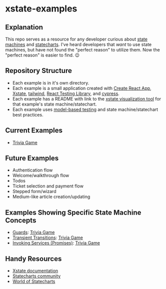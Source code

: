 # xstate-examples

## Explanation
This repo serves as a resource for any developer curious about [state machines](https://statecharts.github.io/what-is-a-state-machine.html) and [statecharts](https://statecharts.github.io). I've heard developers that _want_ to use state machines, but have not found the "perfect reason" to utilize them. Now the "perfect reason" is easier to find. 😉

## Repository Structure
- Each example is in it's own directory.
- Each example is a small application created with [Create React App](https://create-react-app.dev), [Xstate](https://xstate.js.org), [tailwind](https://tailwindcss.com), [React Testing Library](https://testing-library.com/react), and [cypress](https://www.cypress.io).
- Each example has a README with link to the [xstate visualization tool](https://xstate.js.org/viz/) for that example's state machine/statechart.
- Each example uses [model-based testing](https://css-tricks.com/model-based-testing-in-react-with-state-machines/) and state machine/statechart best practices.

## Current Examples
- [Trivia Game](/trivia-game)

## Future Examples
- Authentication flow
- Welcome/walkthrough flow
- Todos
- Ticket selection and payment flow
- Stepped form/wizard
- Medium-like article creation/updating 

## Examples Showing Specific State Machine Concepts
- [Guards](https://xstate.js.org/docs/guides/guards.html): [Trivia Game](/trivia-game/src/machine.ts#L50)
- [Transient Transitions](https://xstate.js.org/docs/guides/transitions.html#transient-transitions): [Trivia Game](/trivia-game/src/machine.ts#L47-L51)
- [Invoking Services (Promises)](https://xstate.js.org/docs/guides/communication.html#the-invoke-property): [Trivia Game](/trivia-game/src/machine.ts#L22-L37)

## Handy Resources
- [Xstate documentation](https://xstate.js.org)
- [Statecharts community](https://spectrum.chat/statecharts)
- [World of Statecharts](https://statecharts.github.io)

